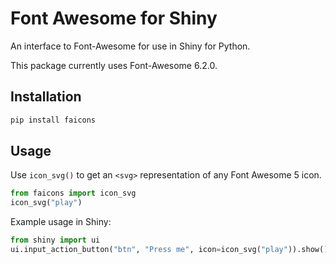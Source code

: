 
# Font Awesome for Shiny

An interface to Font-Awesome for use in Shiny for Python.

This package currently uses Font-Awesome 6.2.0.

## Installation

```python
pip install faicons
```

## Usage

Use `icon_svg()` to get an `<svg>` representation of any Font Awesome 5 icon.

```python
from faicons import icon_svg
icon_svg("play")
```

Example usage in Shiny:

```python
from shiny import ui
ui.input_action_button("btn", "Press me", icon=icon_svg("play")).show()
```
